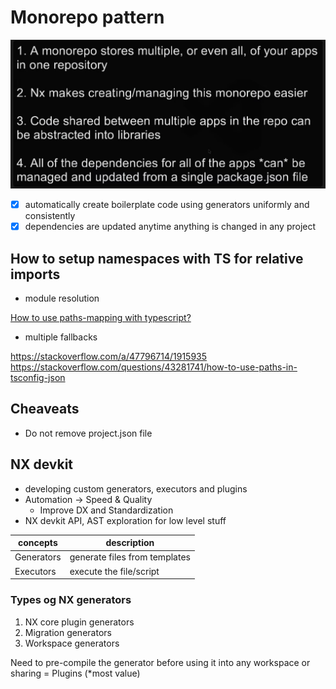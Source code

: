 # Monorepo pattern

![Why use monorepository pattern](./asset/why-monorepo-pattern.png)

- [x] automatically create boilerplate code using generators uniformly and consistently
- [x] dependencies are updated anytime anything is changed in any project 
## How to setup namespaces with TS for relative imports

- module resolution

[How to use paths-mapping with typescript?](https://stackoverflow.com/questions/43281741/how-to-use-paths-in-tsconfig-json)
- multiple fallbacks

https://stackoverflow.com/a/47796714/1915935
https://stackoverflow.com/questions/43281741/how-to-use-paths-in-tsconfig-json

## Cheaveats

- Do not remove project.json file

## NX devkit

- developing custom generators, executors and plugins
- Automation -> Speed & Quality
  - Improve DX and Standardization
- NX devkit API, AST exploration for low level stuff

| concepts   | description                   |
| ---------- | ----------------------------- |
| Generators | generate files from templates |
| Executors  | execute the file/script       |

### Types og NX generators

1. NX core plugin generators
2. Migration generators
3. Workspace generators

Need to pre-compile the generator before using it into any workspace or sharing = Plugins (*most value)